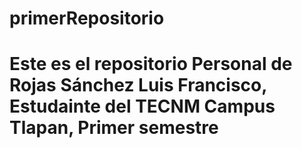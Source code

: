 # primerRepositorio
#  Este es el repositorio Personal de Rojas Sánchez Luis Francisco, Estudainte del TECNM Campus Tlapan, Primer semestre